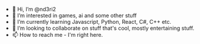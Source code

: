 - 👋 Hi, I’m @nd3ri2
- 👀 I’m interested in games, ai and some other stuff
- 🌱 I’m currently learning Javascript, Python, React, C#, C++ etc.
- 💞️ I’m looking to collaborate on stuff that's cool, mostly entertaining stuff.
- 📫 How to reach me - I'm right here.

<!---
nd3ri2/nd3ri2 is a ✨ special ✨ repository because its `README.md` (this file) appears on your GitHub profile.
You can click the Preview link to take a look at your changes.
--->
